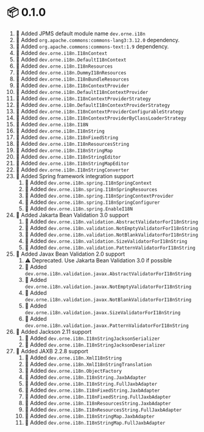 # :package: 0.1.0

01. :wrench: Added JPMS default module name `dev.orne.i18n`
01. :wrench: Added `org.apache.commons:commons-lang3:3.12.0` dependency.
01. :wrench: Added `org.apache.commons:commons-text:1.9` dependency.
01. :gift: Added `dev.orne.i18n.I18nContext`
01. :gift: Added `dev.orne.i18n.DefaultI18nContext`
01. :gift: Added `dev.orne.i18n.I18nResources`
01. :gift: Added `dev.orne.i18n.DummyI18nResources`
01. :gift: Added `dev.orne.i18n.I18nBundleResources`
01. :gift: Added `dev.orne.i18n.I18nContextProvider`
01. :gift: Added `dev.orne.i18n.DefaultI18nContextProvider`
01. :gift: Added `dev.orne.i18n.I18nContextProviderStrategy`
01. :gift: Added `dev.orne.i18n.DefaultI18nContextProviderStrategy`
01. :gift: Added `dev.orne.i18n.I18nContextProviderConfigurableStrategy`
01. :gift: Added `dev.orne.i18n.I18nContextProviderByClassLoaderStrategy`
01. :gift: Added `dev.orne.i18n.I18N`
01. :gift: Added `dev.orne.i18n.I18nString`
01. :gift: Added `dev.orne.i18n.I18nFixedString`
01. :gift: Added `dev.orne.i18n.I18nResourcesString`
01. :gift: Added `dev.orne.i18n.I18nStringMap`
01. :gift: Added `dev.orne.i18n.I18nStringEditor`
01. :gift: Added `dev.orne.i18n.I18nStringMapEditor`
01. :gift: Added `dev.orne.i18n.I18nStringConverter`
01. :gift: Added Spring framework integration support
    01. :gift: Added `dev.orne.i18n.spring.I18nSpringContext`
    01. :gift: Added `dev.orne.i18n.spring.I18nSpringResources`
    01. :gift: Added `dev.orne.i18n.spring.I18nSpringContextProvider`
    01. :gift: Added `dev.orne.i18n.spring.I18nSpringConfigurer`
    01. :gift: Added `dev.orne.i18n.spring.EnableI18N`
01. :gift: Added Jakarta Bean Validation 3.0 support
    01. :gift: Added `dev.orne.i18n.validation.AbstractValidatorForI18nString`
    01. :gift: Added `dev.orne.i18n.validation.NotEmptyValidatorForI18nString`
    01. :gift: Added `dev.orne.i18n.validation.NotBlankValidatorForI18nString`
    01. :gift: Added `dev.orne.i18n.validation.SizeValidatorForI18nString`
    01. :gift: Added `dev.orne.i18n.validation.PatternValidatorForI18nString`
01. :gift: Added Javax Bean Validation 2.0 support
    01. :warning: Deprecated. Use Jakarta Bean Validation 3.0 if possible
    01. :gift: Added `dev.orne.i18n.validation.javax.AbstractValidatorForI18nString`
    01. :gift: Added `dev.orne.i18n.validation.javax.NotEmptyValidatorForI18nString`
    01. :gift: Added `dev.orne.i18n.validation.javax.NotBlankValidatorForI18nString`
    01. :gift: Added `dev.orne.i18n.validation.javax.SizeValidatorForI18nString`
    01. :gift: Added `dev.orne.i18n.validation.javax.PatternValidatorForI18nString`
01. :gift: Added Jackson 2.11 support
    01. :gift: Added `dev.orne.i18n.I18nStringJacksonSerializer`
    01. :gift: Added `dev.orne.i18n.I18nStringJacksonDeserializer`
01. :gift: Added JAXB 2.2.8 support
    01. :gift: Added `dev.orne.i18n.XmlI18nString`
    01. :gift: Added `dev.orne.i18n.XmlI18nStringTranslation`
    01. :gift: Added `dev.orne.i18n.ObjectFactory`
    01. :gift: Added `dev.orne.i18n.I18nString.JaxbAdapter`
    01. :gift: Added `dev.orne.i18n.I18nString.FullJaxbAdapter`
    01. :gift: Added `dev.orne.i18n.I18nFixedString.JaxbAdapter`
    01. :gift: Added `dev.orne.i18n.I18nFixedString.FullJaxbAdapter`
    01. :gift: Added `dev.orne.i18n.I18nResourcesString.JaxbAdapter`
    01. :gift: Added `dev.orne.i18n.I18nResourcesString.FullJaxbAdapter`
    01. :gift: Added `dev.orne.i18n.I18nStringMap.JaxbAdapter`
    01. :gift: Added `dev.orne.i18n.I18nStringMap.FullJaxbAdapter`
